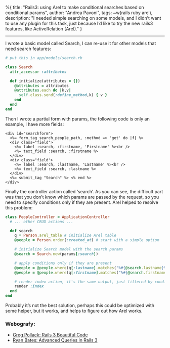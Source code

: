 %{
title: "Rails3: using Arel to make conditional searches based on conditional params",
author: "Andrea Pavoni",
tags: ~w(rails ruby arel),
description: "I needed simple searching on some models, and I didn’t want to use any plugin for this task, just because I’d like to try the new rails3 features, like ActiveRelation (Arel)."
}

---

I wrote a basic model called Search, I can re-use it for other models that need search features:

```ruby
# put this in app/models/search.rb

class Search
  attr_accessor :attributes

  def initialize(attributes = {})
    @attributes = attributes
    @attributes.each do |k,v|
      self.class.send(:define_method,k) { v }
    end
  end
end
```

Then I wrote a partial form with params, the following code is only an example, I have more fields:

    <div id="searchform">
      <%= form_tag search_people_path, :method => 'get' do |f| %>
      <div class="field">
        <%= label :search, :firstname, 'Firstname' %><br />
        <%= text_field :search, :firstname %>
      </div>
      <div class="field">
        <%= label :search, :lastname, 'Lastname' %><br />
        <%= text_field :search, :lastname %>
      </div>
      <%= submit_tag "Search" %> <% end %>
    </div>

Finally the controller action called ‘search’. As you can see, the difficult part was that you don’t know which params are passed by the request, so you need to specify conditions only if they are present. Arel helped to resolve this problem:

```ruby
class PeopleController < ApplicationController
  # ... other CRUD actions ...

  def search
    q = Person.arel_table # initialize Arel table
    @people = Person.order(:created_at) # start with a simple option

    # initialize Search model with the search params
    @search = Search.new(params[:search])

    # apply conditions only if they are present
    @people = @people.where(q[:lastname].matches("%#{@search.lastname}%")) if @search.lastname
    @people = @people.where(q[:firstname].matches("%#{@search.firstname}%")) if @search.firstname

    # render index action, it's the same output, just filtered by conditions passed
    render :index
  end
end
```

Probably it’s not the best solution, perhaps this could be optimized with some helper, but it works, and helps to figure out how Arel works.

### Webografy:

- [Greg Pollack: Rails 3 Beautiful Code](http://www.slideshare.net/GreggPollack/rails-3-beautiful-code-3219240)
- [Ryan Bates: Advanced Queries in Rails 3](http://railscasts.com/episodes/215-advanced-queries-in-rails-3)
